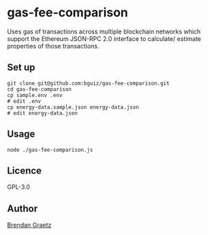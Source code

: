 # gas-fee-comparison

Uses gas of transactions across multiple blockchain networks
which support the Ethereum JSON-RPC 2.0 interface
to calculate/ estimate properties of those transactions.

## Set up

```shell
git clone git@github.com:bguiz/gas-fee-comparison.git
cd gas-fee-comparison
cp sample.env .env
# edit .env
cp energy-data.sample.json energy-data.json
# edit energy-data.json
```

## Usage

```shell
node ./gas-fee-comparison.js

```

## Licence

GPL-3.0

## Author

[Brendan Graetz](https://bguiz.com/)
